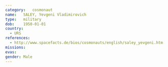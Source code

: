```yaml
---
category:	cosmonaut
name:	SALEY, Yevgeni Vladimirovich 
type:	military
dob:	1950-01-01
country:
  - URS
references:
  - http://www.spacefacts.de/bios/cosmonauts/english/saley_yevgeni.htm
missions:
evas:
gender:	Male
---
```

